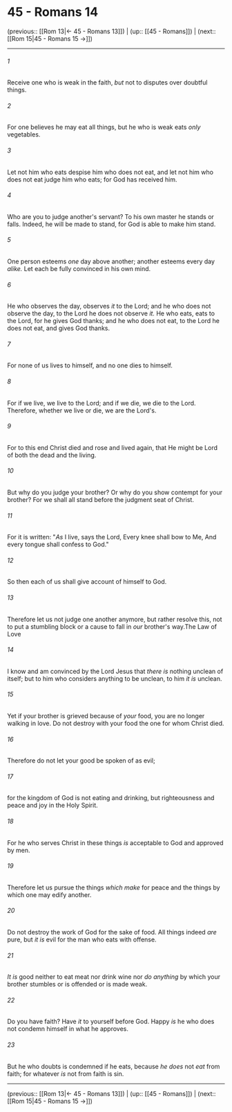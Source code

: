 # 45 - Romans 14

(previous:: [[Rom 13|← 45 - Romans 13]]) | (up:: [[45 - Romans]]) | (next:: [[Rom 15|45 - Romans 15 →]])

***


###### 1 
Receive one who is weak in the faith, _but_ not to disputes over doubtful things. 

###### 2 
For one believes he may eat all things, but he who is weak eats _only_ vegetables. 

###### 3 
Let not him who eats despise him who does not eat, and let not him who does not eat judge him who eats; for God has received him. 

###### 4 
Who are you to judge another's servant? To his own master he stands or falls. Indeed, he will be made to stand, for God is able to make him stand. 

###### 5 
One person esteems _one_ day above another; another esteems every day _alike._ Let each be fully convinced in his own mind. 

###### 6 
He who observes the day, observes _it_ to the Lord; and he who does not observe the day, to the Lord he does not observe _it._ He who eats, eats to the Lord, for he gives God thanks; and he who does not eat, to the Lord he does not eat, and gives God thanks. 

###### 7 
For none of us lives to himself, and no one dies to himself. 

###### 8 
For if we live, we live to the Lord; and if we die, we die to the Lord. Therefore, whether we live or die, we are the Lord's. 

###### 9 
For to this end Christ died and rose and lived again, that He might be Lord of both the dead and the living. 

###### 10 
But why do you judge your brother? Or why do you show contempt for your brother? For we shall all stand before the judgment seat of Christ. 

###### 11 
For it is written: "_As_ I live, says the Lord, Every knee shall bow to Me, And every tongue shall confess to God." 

###### 12 
So then each of us shall give account of himself to God. 

###### 13 
Therefore let us not judge one another anymore, but rather resolve this, not to put a stumbling block or a cause to fall in _our_ brother's way.The Law of Love 

###### 14 
I know and am convinced by the Lord Jesus that _there is_ nothing unclean of itself; but to him who considers anything to be unclean, to him _it is_ unclean. 

###### 15 
Yet if your brother is grieved because of _your_ food, you are no longer walking in love. Do not destroy with your food the one for whom Christ died. 

###### 16 
Therefore do not let your good be spoken of as evil; 

###### 17 
for the kingdom of God is not eating and drinking, but righteousness and peace and joy in the Holy Spirit. 

###### 18 
For he who serves Christ in these things _is_ acceptable to God and approved by men. 

###### 19 
Therefore let us pursue the things _which make_ for peace and the things by which one may edify another. 

###### 20 
Do not destroy the work of God for the sake of food. All things indeed _are_ pure, but _it is_ evil for the man who eats with offense. 

###### 21 
_It is_ good neither to eat meat nor drink wine nor _do anything_ by which your brother stumbles or is offended or is made weak. 

###### 22 
Do you have faith? Have _it_ to yourself before God. Happy _is_ he who does not condemn himself in what he approves. 

###### 23 
But he who doubts is condemned if he eats, because _he does_ not _eat_ from faith; for whatever _is_ not from faith is sin.

***

(previous:: [[Rom 13|← 45 - Romans 13]]) | (up:: [[45 - Romans]]) | (next:: [[Rom 15|45 - Romans 15 →]])
